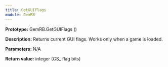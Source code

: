 ```yaml
---
title: GetGUIFlags
module: GemRB
---
```


**Prototype:** GemRB.GetGUIFlags ()

**Description:** Returns current GUI flags. Works only when a game is loaded.

**Parameters:** N/A

**Return value:** integer (GS_ flag bits)
